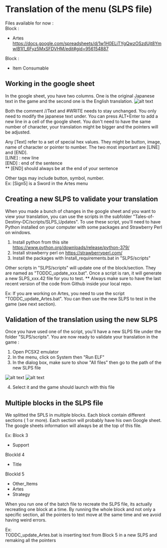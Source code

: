 # Translation of the menu (SLPS file)
Files available for now :   
Block :
- Artes https://docs.google.com/spreadsheets/d/1w1H0ELiTYgQwzOSzdUjt8YmwlB1I1_6Fyz5MxSFDVHM/edit#gid=956154887

Block :
- Item Consumable 
## Working in the google sheet

In the google sheet, you have two columns. One is the original Japanese text in the game and the second one is 
the English translation.
![alt text](https://raw.githubusercontent.com/pnvnd/Tales-of-Destiny-DC/master/patch/SLPS/HowToSLPS.png "Sample google sheet")

Both the comment //Text and #WRITE needs to stay unchanged. You only need to modify the japanese text under.
You can press ALT+Enter to add a new line in a cell of the google sheet. You don't need to have the same number of character, your
translation might be bigger and the pointers will be adjusted.

Any [Text] refer to a set of special hex values. They might be button, image, name of character or pointer to number.
The two most important are [LINE] and [END].   
[LINE] : new line   
[END] : end of the sentence   
** [END] should always be at the end of your sentence

Other tags may include button, symbol, number.  
Ex: [Sign5] is a Sword in the Artes menu

## Creating a new SLPS to validate your translation

When you made a bunch of changes in the google sheet and you want to view your translation, you can use the scripts in
the subfolder "Tales-of-Destiny-DC/scripts/SLPS_Updates". To use these script, you'll need to have Python installed on your computer
with some packages and Strawberry Perl on windows.

1) Install python from this site https://www.python.org/downloads/release/python-379/   
2) Install strawberry perl on https://strawberryperl.com/
3) Install the packages with Install_requirements.bat in "SLPS/scripts"

Other scripts in "SLPS/scripts" will update one of the block/section. They are named as "TODDC_update_xxx.bat". 
Once a script is ran, it will generate a new SLPS_xxx.42 file for you to test.
** Always make sure to have the last recent version of the code from Github inside your local repo.

Ex:
If you are working on Artes, you need to use the script "TODDC_update_Artes.bat". You can then use the
new SLPS to test in the game (see next section).

## Validation of the translation using the new SLPS

Once you have used one of the script, you'll have a new SLPS file under the folder "SLPS/scripts". You are now ready
to validate your translation in the game :
1) Open PCSX2 emulator
2) In the menu, click on System then "Run ELF"
3) In the dialog box, make sure to show "All files" then go to the path of the new SLPS file

![alt text](https://raw.githubusercontent.com/pnvnd/Tales-of-Destiny-DC/master/patch/SLPS/ELF1.png "PS2 emulator")
![alt text](https://raw.githubusercontent.com/pnvnd/Tales-of-Destiny-DC/master/patch/SLPS/ELF2.png "Choosing the file")

4) Select it and the game should launch with this file

## Multiple blocks in the SLPS file

We splitted the SPLS in multiple blocks. Each block contain different sections ( 1 or more).
Each section will probably have his own Google sheet. The google sheets information will always be at the top of this file.

Ex:
Block 3
- Support

BlockId 4
- Title

BlockId 5  
- Other_Items  
- Artes
- Strategy

When you run one of the batch file to recreate the SLPS file, its actually recreating one block at a time. By running the whole block and 
not only a specific section, all the pointers to text move at the same time and we avoid having weird errors.

Ex:  
TODDC_update_Artes.bat is inserting text from Block 5 in a new SLPS and remaking all the pointers